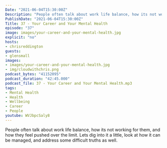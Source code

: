 ```yaml
---
Date: "2021-06-04T15:30:00Z"
Description: "People often talk about work life balance, how its not working for them, and how they feel pushed over the limit. Lets dig into it a little, look at how it can be managed, and address some difficult truths as well."
PublishDate: "2021-06-04T15:30:00Z"
Title: 37 - Your Career and Your Mental Health
episode: "37"
image: images/your-career-and-your-mental-health.jpg
explicit: "no"
hosts:
- chrisreddington
guests:
- glensmall
images:
- images/your-career-and-your-mental-health.jpg
- img/cloudwithchris.png
podcast_bytes: "41152095"
podcast_duration: "42:45.000"
podcast_file: 37 - Your Career and Your Mental Health.mp3
tags:
- Mental Health
- Health
- Wellbeing
- Career
- People
youtube: WVJbpcSaly8
---
```

People often talk about work life balance, how its not working for them, and how they feel pushed over the limit. Lets dig into it a little, look at how it can be managed, and address some difficult truths as well.